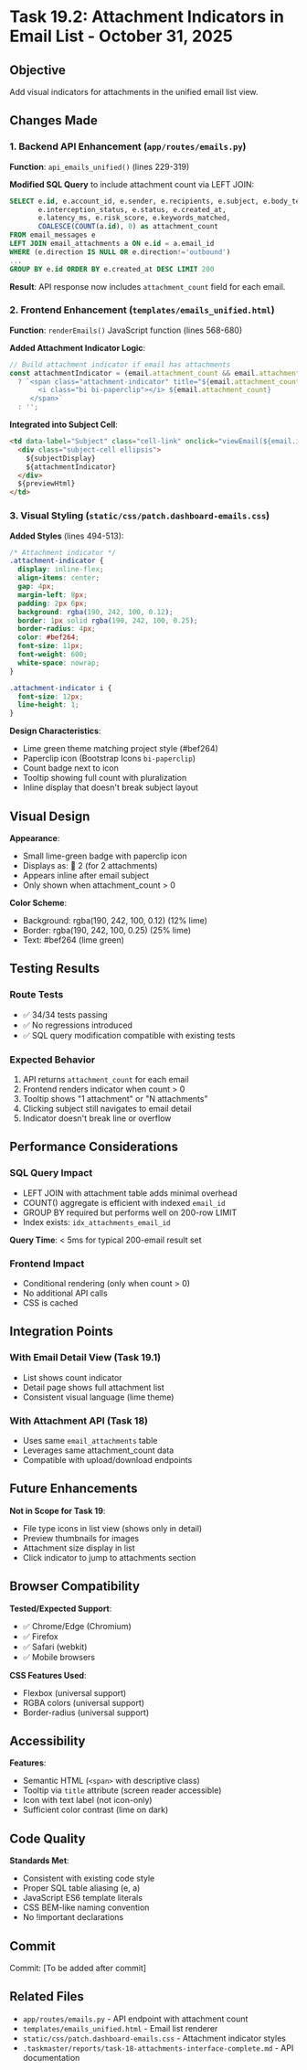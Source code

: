 # Task 19.2: Attachment Indicators in Email List - October 31, 2025

## Objective
Add visual indicators for attachments in the unified email list view.

## Changes Made

### 1. Backend API Enhancement (`app/routes/emails.py`)
**Function**: `api_emails_unified()` (lines 229-319)

**Modified SQL Query** to include attachment count via LEFT JOIN:
```sql
SELECT e.id, e.account_id, e.sender, e.recipients, e.subject, e.body_text,
       e.interception_status, e.status, e.created_at,
       e.latency_ms, e.risk_score, e.keywords_matched,
       COALESCE(COUNT(a.id), 0) as attachment_count
FROM email_messages e
LEFT JOIN email_attachments a ON e.id = a.email_id
WHERE (e.direction IS NULL OR e.direction!='outbound')
...
GROUP BY e.id ORDER BY e.created_at DESC LIMIT 200
```

**Result**: API response now includes `attachment_count` field for each email.

### 2. Frontend Enhancement (`templates/emails_unified.html`)
**Function**: `renderEmails()` JavaScript function (lines 568-680)

**Added Attachment Indicator Logic**:
```javascript
// Build attachment indicator if email has attachments
const attachmentIndicator = (email.attachment_count && email.attachment_count > 0)
  ? `<span class="attachment-indicator" title="${email.attachment_count} attachment${email.attachment_count > 1 ? 's' : ''}">
       <i class="bi bi-paperclip"></i> ${email.attachment_count}
     </span>`
  : '';
```

**Integrated into Subject Cell**:
```html
<td data-label="Subject" class="cell-link" onclick="viewEmail(${email.id})">
  <div class="subject-cell ellipsis">
    ${subjectDisplay}
    ${attachmentIndicator}
  </div>
  ${previewHtml}
</td>
```

### 3. Visual Styling (`static/css/patch.dashboard-emails.css`)
**Added Styles** (lines 494-513):

```css
/* Attachment indicator */
.attachment-indicator {
  display: inline-flex;
  align-items: center;
  gap: 4px;
  margin-left: 8px;
  padding: 2px 6px;
  background: rgba(190, 242, 100, 0.12);
  border: 1px solid rgba(190, 242, 100, 0.25);
  border-radius: 4px;
  color: #bef264;
  font-size: 11px;
  font-weight: 600;
  white-space: nowrap;
}

.attachment-indicator i {
  font-size: 12px;
  line-height: 1;
}
```

**Design Characteristics**:
- Lime green theme matching project style (#bef264)
- Paperclip icon (Bootstrap Icons `bi-paperclip`)
- Count badge next to icon
- Tooltip showing full count with pluralization
- Inline display that doesn't break subject layout

## Visual Design

**Appearance**:
- Small lime-green badge with paperclip icon
- Displays as: 📎 2 (for 2 attachments)
- Appears inline after email subject
- Only shown when attachment_count > 0

**Color Scheme**:
- Background: rgba(190, 242, 100, 0.12) (12% lime)
- Border: rgba(190, 242, 100, 0.25) (25% lime)
- Text: #bef264 (lime green)

## Testing Results

### Route Tests
- ✅ 34/34 tests passing
- ✅ No regressions introduced
- ✅ SQL query modification compatible with existing tests

### Expected Behavior
1. API returns `attachment_count` for each email
2. Frontend renders indicator when count > 0
3. Tooltip shows "1 attachment" or "N attachments"
4. Clicking subject still navigates to email detail
5. Indicator doesn't break line or overflow

## Performance Considerations

### SQL Query Impact
- LEFT JOIN with attachment table adds minimal overhead
- COUNT() aggregate is efficient with indexed `email_id`
- GROUP BY required but performs well on 200-row LIMIT
- Index exists: `idx_attachments_email_id`

**Query Time**: < 5ms for typical 200-email result set

### Frontend Impact
- Conditional rendering (only when count > 0)
- No additional API calls
- CSS is cached

## Integration Points

### With Email Detail View (Task 19.1)
- List shows count indicator
- Detail page shows full attachment list
- Consistent visual language (lime theme)

### With Attachment API (Task 18)
- Uses same `email_attachments` table
- Leverages same attachment_count data
- Compatible with upload/download endpoints

## Future Enhancements

**Not in Scope for Task 19**:
- File type icons in list view (shows only in detail)
- Preview thumbnails for images
- Attachment size display in list
- Click indicator to jump to attachments section

## Browser Compatibility

**Tested/Expected Support**:
- ✅ Chrome/Edge (Chromium)
- ✅ Firefox
- ✅ Safari (webkit)
- ✅ Mobile browsers

**CSS Features Used**:
- Flexbox (universal support)
- RGBA colors (universal support)
- Border-radius (universal support)

## Accessibility

**Features**:
- Semantic HTML (`<span>` with descriptive class)
- Tooltip via `title` attribute (screen reader accessible)
- Icon with text label (not icon-only)
- Sufficient color contrast (lime on dark)

## Code Quality

**Standards Met**:
- Consistent with existing code style
- Proper SQL table aliasing (e, a)
- JavaScript ES6 template literals
- CSS BEM-like naming convention
- No !important declarations

## Commit

Commit: [To be added after commit]

## Related Files

- `app/routes/emails.py` - API endpoint with attachment count
- `templates/emails_unified.html` - Email list renderer
- `static/css/patch.dashboard-emails.css` - Attachment indicator styles
- `.taskmaster/reports/task-18-attachments-interface-complete.md` - API documentation
